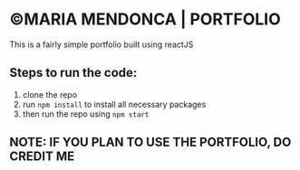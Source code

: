 # &copy;MARIA MENDONCA | PORTFOLIO  

This is a fairly simple portfolio built using reactJS   

## Steps to run the code:
1. clone the repo
2. run `npm install` to install all necessary packages
3. then run the repo using `npm start`

## NOTE: IF YOU PLAN TO USE THE PORTFOLIO, DO CREDIT ME 